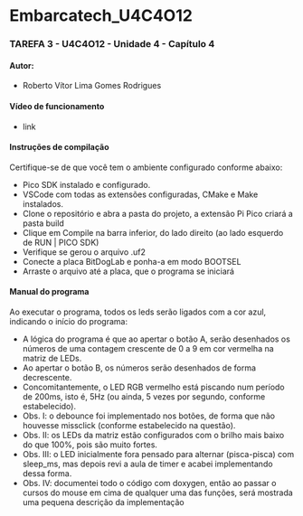 # Embarcatech_U4C4O12  
### TAREFA 3 - U4C4O12 - Unidade 4 - Capítulo 4
#### Autor:
* Roberto Vítor Lima Gomes Rodrigues

#### Vídeo de funcionamento
* link

#### Instruções de compilação
Certifique-se de que você tem o ambiente configurado conforme abaixo:
* Pico SDK instalado e configurado.
* VSCode com todas as extensões configuradas, CMake e Make instalados.
* Clone o repositório e abra a pasta do projeto, a extensão Pi Pico criará a pasta build
* Clique em Compile na barra inferior, do lado direito (ao lado esquerdo de RUN | PICO SDK)
* Verifique se gerou o arquivo .uf2
* Conecte a placa BitDogLab e ponha-a em modo BOOTSEL
* Arraste o arquivo até a placa, que o programa se iniciará

#### Manual do programa
Ao executar o programa, todos os leds serão ligados com a cor azul, indicando o início do programa:
* A lógica do programa é que ao apertar o botão A, serão desenhados os números de uma contagem crescente de 0 a 9 em cor vermelha na matriz de LEDs. 
* Ao apertar o botão B, os números serão desenhados de forma decrescente.
* Concomitantemente, o LED RGB vermelho está piscando num período de 200ms, isto é, 5Hz (ou ainda, 5 vezes por segundo, conforme estabelecido).
* Obs. I: o debounce foi implementado nos botões, de forma que não houvesse missclick (conforme estabelecido na questão).
* Obs. II: os LEDs da matriz estão configurados com o brilho mais baixo do que 100%, pois são muito fortes.
* Obs. III: o LED inicialmente fora pensado para alternar (pisca-pisca) com sleep_ms, mas depois revi a aula de timer e acabei implementando dessa forma.
* Obs. IV: documentei todo o código com doxygen, então ao passar o cursos do mouse em cima de qualquer uma das funções, será mostrada uma pequena descrição da implementação
